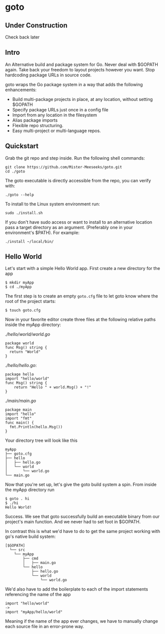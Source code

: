 # goto

## Under Construction

Check back later

## Intro

An Alternative build and package system for Go. Never deal with $GOPATH again. Take back your freedom to 
layout projects however you want. Stop hardcoding package URLs in source code. 

goto wraps the Go package system in a way that adds the following enhancements:

* Build multi-package projects in place, at any location, without setting $GOPATH
* Specify package URLs just once in a config file
* Import from any location in the filesystem
* Alias package imports
* Flexible repo structuring. 
* Easy multi-project or multi-language repos.

## Quickstart

Grab the git repo and step inside. Run the following shell commands:

    git clone https://github.com/Mister-Meeseeks/goto.git
    cd ./goto
    
The goto executable is directly accessible from the repo, you can verify with:

    ./goto --help
    
To install to the Linux system environment run:

    sudo ./install.sh
    
If you don't have sudo access or want to install to an alternative location pass a target directory
as an argument. (Preferably one in your environment's $PATH). For example:

    ./install ~/local/bin/
    
## Hello World

Let's start with a simple Hello World app. First create a new directory for the app

    $ mkdir myApp
    $ cd ./myApp
    
The first step is to create an empty `goto.cfg` file to let goto know where the root of the project
starts:

    $ touch goto.cfg
    
Now in your favorite editor create three files at the following relative paths inside the myApp directory:

*./hello/world/world.go*

    package world
    func Msg() string {
	  return "World"
    }

*./hello/hello.go*:

    package hello
    import "hello/world"
    func Msg() string {
	    return "Hello " + world.Msg() + "!"
    }

*./main/main.go*

    package main
    import "hello"
    import "fmt"
    func main() {
	  fmt.Println(hello.Msg())
    }

Your directory tree will look like this

    myApp
    ├── goto.cfg
    ├── hello
    │   ├── hello.go
    │   └── world
    │       └── world.go
    └── main.go

Now that you're set up, let's give the goto build system a spin. From inside the myApp directory run

    $ goto . hi
    $ ./hi
    Hello World!
    
Success. We see that goto successfully build an executable binary from our project's main function.
And we never had to set foot in $GOPATH.

In contrast this is what we'd have to do to get the same project working with go's native build system:

    [$GOPATH]
      └── src
        └── myApp
            ├── cmd
            │   ├── main.go
            └── hello
                ├── hello.go
                └── world
                    └── world.go

We'd also have to add the boilerplate to each of the import statements referencing the name of the app

    import "hello/world"
    ->
    import "myApp/hello/world"
    
Meaning if the name of the app ever changes, we have to manually change each source file in an error-prone
way.
